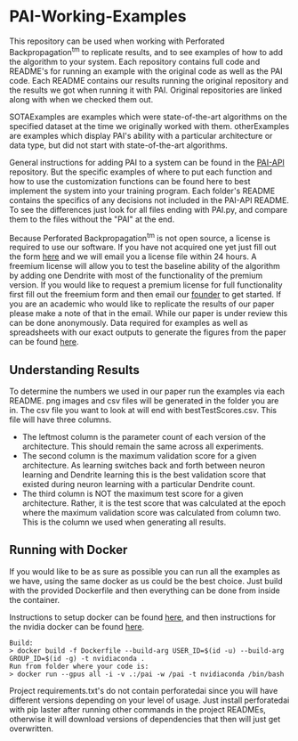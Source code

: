 # PAI-Working-Examples

This repository can be used when working with Perforated Backpropagation<sup>tm</sup> to replicate results, and to see examples of how to add the algorithm to your system.  Each repository contains full code and README's for running an example with the original code as well as the PAI code.  Each README contains our results running the original repository and the results we got when running it with PAI.  Original repositories are linked along with when we checked them out.

SOTAExamples are examples which were state-of-the-art algorithms on the specified dataset at the time we originally worked with them.  otherExamples are examples which display PAI's ability with a particular architecture or data type, but did not start with state-of-the-art algorithms.

General instructions for adding PAI to a system can be found in the [PAI-API](https://github.com/PerforatedAI/PerforatedAI-API) repository.  But the specific examples of where to put each function and how to use the customization functions can be found here to best implement the system into your training program.  Each folder's README contains the specifics of any decisions not included in the PAI-API README.  To see the differences just look for all files ending with PAI.py, and compare them to the files without the "PAI" at the end.

Because Perforated Backpropagation<sup>tm</sup> is not open source, a license is required to use our software.  If you have not acquired one yet just fill out the form [here](https://www.perforatedai.com/freemium) and we will email you a license file within 24 hours.  A freemium license will allow you to test the baseline ability of the algorithm by adding one Dendrite with most of the functionality of the premium version.  If you would like to request a premium license for full functionality first fill out the freemium form and then email our [founder](Rorry@PerforatedAI.com) to get started.  If you are an academic who would like to replicate the results of our paper please make a note of that in the email. While our paper is under review this can be done anonymously.  Data required for examples as well as spreadsheets with our exact outputs to generate the figures from the paper can be found [here](https://drive.google.com/drive/folders/1lGxaGxyw9GJCJHq5z_I34QwrhlZnWSSK?usp=sharing).

## Understanding Results

To determine the numbers we used in our paper run the examples via each README.  png images and csv files will be generated in the folder you are in.  The csv file you want to look at will end with bestTestScores.csv.  This file will have three columns.

- The leftmost column is the parameter count of each version of the architecture.  This should remain the same across all experiments.
- The second column is the maximum validation score for a given architecture.  As learning switches back and forth between neuron learning and Dendrite learning this is the best validation score that existed during neuron learning with a particular Dendrite count.
- The third column is NOT the maximum test score for a given architecture.  Rather, it is the test score that was calculated at the epoch where the maximum validation score was calculated from column two.  This is the column we used when generating all results.

## Running with Docker

If you would like to be as sure as possible you can run all the examples as we have, using the same docker as us could be the best choice.  Just build with the provided Dockerfile and then everything can be done from inside the container.

Instructions to setup docker can be found [here](https://docs.docker.com/engine/install), and then instructions for the nvidia docker can be found [here](https://docs.nvidia.com/datacenter/cloud-native/container-toolkit/latest/install-guide.html).

    Build:
    > docker build -f Dockerfile --build-arg USER_ID=$(id -u) --build-arg GROUP_ID=$(id -g) -t nvidiaconda .
    Run from folder where your code is:
    > docker run --gpus all -i -v .:/pai -w /pai -t nvidiaconda /bin/bash
    
Project requirements.txt's do not contain perforatedai since you will have different versions depending on your level of usage.  Just install perforatedai with pip laster after running other commands in the project READMEs, otherwise it will download versions of dependencies that then will just get overwritten.
